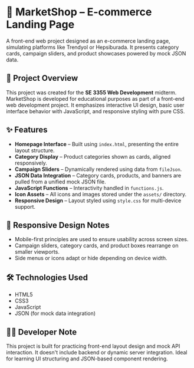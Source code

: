 # 🛒 MarketShop – E-commerce Landing Page

A front-end web project designed as an e-commerce landing page, simulating platforms like Trendyol or Hepsiburada. It presents category cards, campaign sliders, and product showcases powered by mock JSON data.


## 📌 Project Overview

This project was created for the **SE 3355 Web Development** midterm. MarketShop is developed for educational purposes as part of a front-end web development project. It emphasizes interactive UI design, basic user interface behavior with JavaScript, and responsive styling with pure CSS.

## ✨ Features

- **Homepage Interface** – Built using `index.html`, presenting the entire layout structure.
- **Category Display** – Product categories shown as cards, aligned responsively.
- **Campaign Sliders** – Dynamically rendered using data from `fileJson`.
- **JSON Data Integration** – Category cards, products, and banners are pulled from a unified mock JSON file.
- **JavaScript Functions** – Interactivity handled in `functions.js`.
- **Icon Assets** – All icons and images stored under the `assets/` directory.
- **Responsive Design** – Layout styled using `style.css` for multi-device support.

## 📱 Responsive Design Notes

- Mobile-first principles are used to ensure usability across screen sizes.
- Campaign sliders, category cards, and product boxes rearrange on smaller viewports.
- Side menus or icons adapt or hide depending on device width.


## 🛠️ Technologies Used

- HTML5  
- CSS3  
- JavaScript   
- JSON (for mock data integration)

## 🧑‍💻 Developer Note

This project is built for practicing front-end layout design and mock API interaction. It doesn't include backend or dynamic server integration. Ideal for learning UI structuring and JSON-based component rendering.


